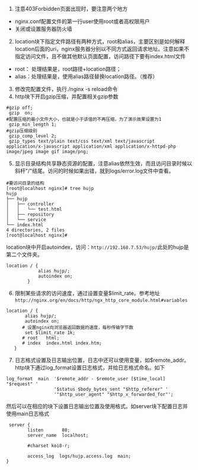 1. 注意403Forbidden页面出现时，要注意两个地方
 - nginx.conf配置文件的第一行user使用root或者高权限用户
 - 关闭或设置服务器防火墙

2. location块下指定文件路径有两种方式，root和alias，主要区别是如何解释location后面的uri，nginx服务器分别以不同方式返回请求地址。注意如果不指定访问文件，且不做其他默认页面配置，访问路径下要有index.html文件
 - root： 处理结果是，root路径+location路径；
 - alias：处理结果是，使用alias路径替换location路径。（推荐）

3. 修改完配置文件，执行./nginx -s reload命令
4. http块下开启gzip压缩，并配置相关gzip参数
```
#gzip off;
 gzip  on;
#配置压缩的最小文件大小，也就是小于该值的不再压缩，为了演示效果设置为1
 gzip_min_length 1;
#gzip压缩级别
 gzip_comp_level 2;
 gzip_types text/plain text/css text/xml text/javascript application/x-javascript application/xml application/x-httpd-php image/jpeg image gif image/png;
```
5. 显示目录结构共享静态资源的配置，注意alias依然生效，而且访问目录时候以斜杆"/"结尾。访问的时候如果出错，就到logs/error.log文件中查看。
```
#要访问目录的结构
[root@localhost nginx]# tree hujp
hujp
├── hujp
│   ├── controller
│   │   └── test.html
│   ├── repository
│   └── service
└── index.html
4 directories, 2 files
[root@localhost nginx]# 
```
location块中开启autoindex，访问：```http://192.168.7.53/hujp/```此处的hujp是第二个文件夹。
```
location / {
            alias hujp/;
            autoindex on;
        }
```
6. 限制某些请求的访问速度，通过设置变量$limit_rate。参考地址```http://nginx.org/en/docs/http/ngx_http_core_module.html#variables```
```
location / {
       alias hujp/;
       autoindex on;
      # 设置nginx向浏览器返回数据的速度，每秒传输字节数
       set $limit_rate 1k;
      # root   html;
      # index  index.html index.htm;
   }
```
7. 日志格式设置及日志输出位置，日志中还可以使用变量，如$remote_addr。http块下通过log_format设置日志格式，并给日志格式命名。如下
```
log_format  main  '$remote_addr - $remote_user [$time_local] "$request" '
                  '$status $body_bytes_sent "$http_referer" '
                  '"$http_user_agent" "$http_x_forwarded_for"';
```
然后可以在相应的块下设置日志输出位置及使用格式。如server块下配置日志并使用main日志格式
```
 server {
        listen       80;
        server_name  localhost;

        #charset koi8-r;

        access_log  logs/hujp.access.log  main;
}
```
